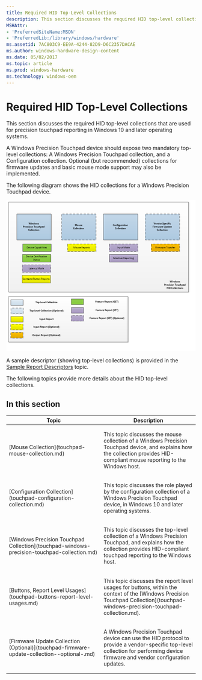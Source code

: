 ```yaml
---
title: Required HID Top-Level Collections
description: This section discusses the required HID top-level collections that are used for precision touchpad reporting in Windows 10 and later operating systems.
MSHAttr:
- 'PreferredSiteName:MSDN'
- 'PreferredLib:/library/windows/hardware'
ms.assetid: 7AC803C9-EE9A-4244-82D9-D6C2357DACAE
ms.author: windows-hardware-design-content
ms.date: 05/02/2017
ms.topic: article
ms.prod: windows-hardware
ms.technology: windows-oem
---
```


# Required HID Top-Level Collections


This section discusses the required HID top-level collections that are used for precision touchpad reporting in Windows 10 and later operating systems.

A Windows Precision Touchpad device should expose two mandatory top-level collections: A Windows Precision Touchpad collection, and a Configuration collection. Optional (but recommended) collections for firmware updates and basic mouse mode support may also be implemented.

The following diagram shows the HID collections for a Windows Precision Touchpad device.

![diagram showing the hid collections for a windows precision touchpad device. image shows support for a vendor-specific firmware update collection.](../images/precision-img-hidcolls.png)

A sample descriptor (showing top-level collections) is provided in the [Sample Report Descriptors](touchpad-sample-report-descriptors.md) topic.

The following topics provide more details about the HID top-level collections.

## In this section


<table>
<colgroup>
<col width="50%" />
<col width="50%" />
</colgroup>
<thead>
<tr class="header">
<th>Topic</th>
<th>Description</th>
</tr>
</thead>
<tbody>
<tr class="odd">
<td><p>[Mouse Collection](touchpad-mouse-collection.md)</p></td>
<td><p>This topic discusses the mouse collection of a Windows Precision Touchpad device, and explains how the collection provides HID-compliant mouse reporting to the Windows host.</p></td>
</tr>
<tr class="even">
<td><p>[Configuration Collection](touchpad-configuration-collection.md)</p></td>
<td><p>This topic discusses the role played by the configuration collection of a Windows Precision Touchpad device, in Windows 10 and later operating systems.</p></td>
</tr>
<tr class="odd">
<td><p>[Windows Precision Touchpad Collection](touchpad-windows-precision-touchpad-collection.md)</p></td>
<td><p>This topic discusses the top-level collection of a Windows Precision Touchpad, and explains how the collection provides HID-compliant touchpad reporting to the Windows host.</p></td>
</tr>
<tr class="even">
<td><p>[Buttons, Report Level Usages](touchpad-buttons-report-level-usages.md)</p></td>
<td><p>This topic discusses the report level usages for buttons, within the context of the [Windows Precision Touchpad Collection](touchpad-windows-precision-touchpad-collection.md).</p></td>
</tr>
<tr class="odd">
<td><p>[Firmware Update Collection (Optional)](touchpad-firmware-update-collection--optional-.md)</p></td>
<td><p>A Windows Precision Touchpad device can use the HID protocol to provide a vendor-specific top-level collection for performing device firmware and vendor configuration updates.</p></td>
</tr>
</tbody>
</table>

 

 

 






